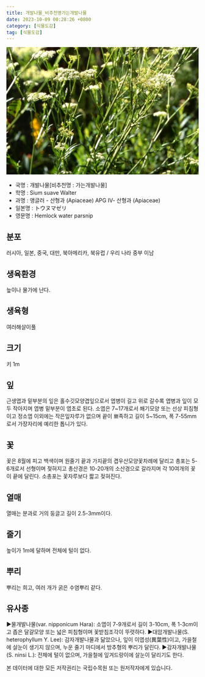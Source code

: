 ```yaml
---
title: 개발나물_비추천명가는개발나물
date: 2023-10-09 00:28:26 +0800
category: [식물도감]
tag: [식물도감]
---
```




![개발나물[비추천명 : 가는개발나물]](/assets/img/fileUpload/plants/basic/Umbelliferae/Sium/8265/1_th2.JPG)
- 국명 : 개발나물[비추천명 : 가는개발나물]
- 학명 : Sium suave Walter
- 과명 : 앵글러 - 산형과 (Apiaceae) APG Ⅳ- 산형과 (Apiaceae)
- 일본명 : トウヌマゼリ
- 영문명 : Hemlock water parsnip


## 분포
러시아, 일본, 중국, 대만, 북아메리카, 북유럽 / 우리 나라 중부 이남
## 생육환경
늪이나 물가에 난다.
## 생육형
여러해살이풀 
## 크기
키 1m
## 잎
근생엽과 밑부분의 잎은 홀수깃모양겹잎으로서 엽병이 길고 위로 갈수록 엽병과 잎이 모두 작아지며 엽병 밑부분이 엽초로 된다. 소엽은 7~17개로서 쐐기모양 또는 선상 피침형이고 정소엽 이외에는 작은잎자루가 없으며 끝이 뾰족하고 길이 5~15cm, 폭 7-55mm로서 가장자리에 예리한 톱니가 있다.
## 꽃
꽃은 8월에 피고 백색이며 원줄기 끝과 가지끝의 겹우산모양꽃차례에 달리고 총포는 5-6개로서 선형이며 젖혀지고 총산경은 10-20개의 소산경으로 갈라지며 각 10여개의 꽃이 끝에 달린다. 소총포는 꽃자루보다 짧고 젖혀진다.
## 열매
열매는 분과로 거의 둥글고 길이 2.5-3mm이다.
## 줄기
높이가 1m에 달하며 전체에 털이 없다.
## 뿌리
뿌리는 희고, 여러 개가 굵은 수염뿌리 같다.
## 유사종
▶물개발나물(var. nipponicum Hara): 소엽이 7-9개로서 길이 3-10cm, 폭 1-3cm이고 좁은 달걀모양 또는 넓은 피침형이며 꽃받침조각이 뚜렷하다.
▶대암개발나물(S. heterophyllum Y. Lee): 감자개발나물과 닮았으나, 잎이 이엽성(異葉性)이고, 가을철에 살눈이 생기지 않으며, 누운 줄기 마디에서 방추형의 뿌리가 달린다. 
▶감자개발나물(S. ninsi L.): 전체에 털이 없으며, 가을철에 잎겨드랑이에 살눈이 달리기도 한다.






본 데이터에 대한 모든 저작권리는 국립수목원 또는 원저작자에게 있습니다.

